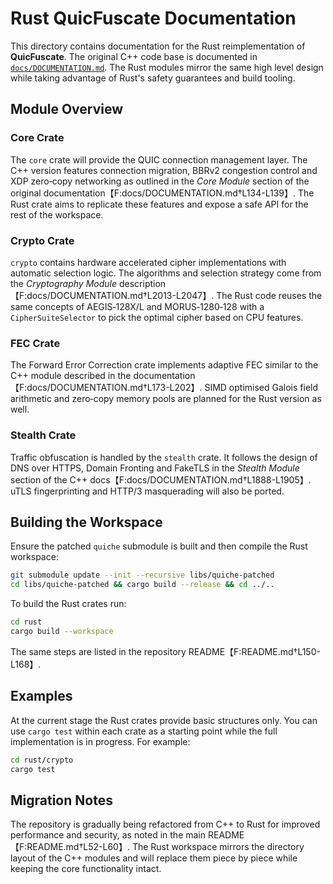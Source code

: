 # Rust QuicFuscate Documentation

This directory contains documentation for the Rust reimplementation of **QuicFuscate**. The
original C++ code base is documented in [`docs/DOCUMENTATION.md`](../../docs/DOCUMENTATION.md).
The Rust modules mirror the same high level design while taking advantage of
Rust's safety guarantees and build tooling.

## Module Overview

### Core Crate
The `core` crate will provide the QUIC connection management layer. The C++
version features connection migration, BBRv2 congestion control and XDP
zero‑copy networking as outlined in the *Core Module* section of the original
documentation【F:docs/DOCUMENTATION.md†L134-L139】. The Rust crate aims to
replicate these features and expose a safe API for the rest of the workspace.

### Crypto Crate
`crypto` contains hardware accelerated cipher implementations with automatic
selection logic. The algorithms and selection strategy come from the
*Cryptography Module* description【F:docs/DOCUMENTATION.md†L2013-L2047】. The Rust
code reuses the same concepts of AEGIS‑128X/L and MORUS‑1280‑128 with a
`CipherSuiteSelector` to pick the optimal cipher based on CPU features.

### FEC Crate
The Forward Error Correction crate implements adaptive FEC similar to the C++
module described in the documentation【F:docs/DOCUMENTATION.md†L173-L202】. SIMD
optimised Galois field arithmetic and zero‑copy memory pools are planned for the
Rust version as well.

### Stealth Crate
Traffic obfuscation is handled by the `stealth` crate. It follows the design of
DNS over HTTPS, Domain Fronting and FakeTLS in the *Stealth Module* section of
the C++ docs【F:docs/DOCUMENTATION.md†L1888-L1905】. uTLS fingerprinting and
HTTP/3 masquerading will also be ported.

## Building the Workspace
Ensure the patched `quiche` submodule is built and then compile the Rust
workspace:

```bash
git submodule update --init --recursive libs/quiche-patched
cd libs/quiche-patched && cargo build --release && cd ../..
```

To build the Rust crates run:

```bash
cd rust
cargo build --workspace
```

The same steps are listed in the repository README【F:README.md†L150-L168】.

## Examples
At the current stage the Rust crates provide basic structures only. You can use
`cargo test` within each crate as a starting point while the full
implementation is in progress. For example:

```bash
cd rust/crypto
cargo test
```

## Migration Notes
The repository is gradually being refactored from C++ to Rust for improved
performance and security, as noted in the main README【F:README.md†L52-L60】. The
Rust workspace mirrors the directory layout of the C++ modules and will replace
them piece by piece while keeping the core functionality intact.

